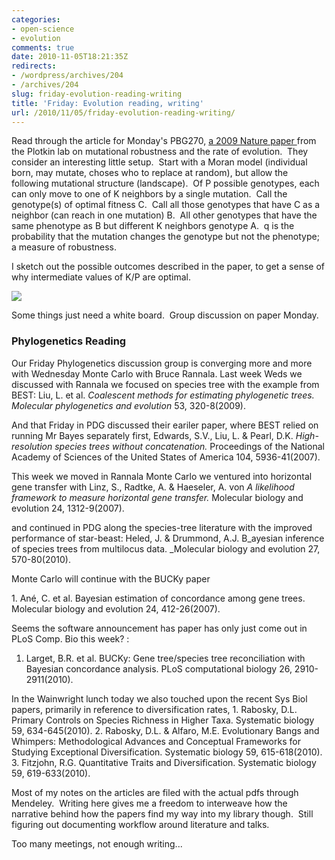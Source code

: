 ```yaml
---
categories:
- open-science
- evolution
comments: true
date: 2010-11-05T18:21:35Z
redirects:
- /wordpress/archives/204
- /archives/204
slug: friday-evolution-reading-writing
title: 'Friday: Evolution reading, writing'
url: /2010/11/05/friday-evolution-reading-writing/
---
```


Read through the article for Monday's PBG270, [a 2009 Nature paper ](http://www.ncbi.nlm.nih.gov/pubmed/20090752)from the Plotkin lab on mutational robustness and the rate of evolution.  They consider an interesting little setup.  Start with a Moran model (individual born, may mutate, choses who to replace at random), but allow the following mutational structure (landscape).  Of P possible genotypes, each can only move to one of K neighbors by a single mutation.  Call the genotype(s) of optimal fitness C.  Call all those genotypes that have C as a neighbor (can reach in one mutation) B.  All other genotypes that have the same phenotype as B but different K neighbors genotype A.  q is the probability that the mutation changes the genotype but not the phenotype; a measure of robustness.

I sketch out the possible outcomes described in the paper, to get a sense of why intermediate values of K/P are optimal.

![](http://farm5.static.flickr.com/4011/5149250606_fbda9c83be_b.jpg)

Some things just need a white board.  Group discussion on paper Monday.


### Phylogenetics Reading


Our Friday Phylogenetics discussion group is converging more and more with Wednesday Monte Carlo with Bruce Rannala.  Last week Weds we discussed with Rannala we focused on species tree with the example from BEST:
﻿Liu, L. et al. _Coalescent methods for estimating phylogenetic trees. Molecular phylogenetics and evolution_ 53, 320-8(2009).

And that Friday in PDG discussed their eariler paper, where BEST relied on running Mr Bayes separately first,
﻿Edwards, S.V., Liu, L. & Pearl, D.K. _High-resolution species trees without concatenation._ Proceedings of the National Academy of Sciences of the United States of America 104, 5936-41(2007).

This week we moved in Rannala Monte Carlo we ventured into horizontal gene transfer with
﻿Linz, S., Radtke, A. & Haeseler, A. von _A likelihood framework to measure horizontal gene transfer._ Molecular biology and evolution 24, 1312-9(2007).

and continued in PDG along the species-tree literature with the improved performance of star-beast:
﻿Heled, J. & Drummond, A.J. B_ayesian inference of species trees from multilocus data. _Molecular biology and evolution 27, 570-80(2010).

Monte Carlo will continue with the BUCKy paper

﻿1. Ané, C. et al. Bayesian estimation of concordance among gene trees. Molecular biology and evolution 24, 412-26(2007).

Seems the software announcement has paper has only just come out in PLoS Comp. Bio this week? :

1. Larget, B.R. et al. BUCKy: Gene tree/species tree reconciliation with Bayesian concordance analysis. PLoS computational biology 26, 2910-2911(2010).﻿

In the Wainwright lunch today we also touched upon the recent Sys Biol papers, primarily in reference to diversification rates﻿﻿,
﻿1. Rabosky, D.L. Primary Controls on Species Richness in Higher Taxa. Systematic biology 59, 634-645(2010).
2. Rabosky, D.L. & Alfaro, M.E. Evolutionary Bangs and Whimpers: Methodological Advances and Conceptual Frameworks for Studying Exceptional Diversification. Systematic biology 59, 615-618(2010).
3. Fitzjohn, R.G. Quantitative Traits and Diversification. Systematic biology 59, 619-633(2010).

Most of my notes on the articles are filed with the actual pdfs through Mendeley.  Writing here gives me a freedom to interweave how the narrative behind how the papers find my way into my library though.  Still figuring out documenting workflow around literature and talks.

Too many meetings, not enough writing...
